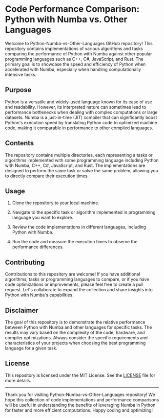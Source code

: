 # Code Performance Comparison: Python with Numba vs. Other Languages

Welcome to Python-Numba-vs-Other-Languages GitHub repository! This repository contains implementations of various algorithms and tasks comparing the performance of Python with Numba against other popular programming languages such as C++, C#, JavaScript, and Rust. The primary goal is to showcase the speed and efficiency of Python when accelerated with Numba, especially when handling computationally intensive tasks.

## Purpose

Python is a versatile and widely-used language known for its ease of use and readability. However, its interpreted nature can sometimes lead to performance bottlenecks when dealing with complex computations or large datasets. Numba is a just-in-time (JIT) compiler that can significantly boost Python's execution speed by translating Python code to optimized machine code, making it comparable in performance to other compiled languages.

## Contents

The repository contains multiple directories, each representing a tasks or algorithms implemented with some programming language including Python with Numba, C++, C#, JavaScript, and Rust. The implementations are designed to perform the same task or solve the same problem, allowing you to directly compare their execution times.

## Usage

1. Clone the repository to your local machine.

2. Navigate to the specific task or algorithm implemented in programming language you want to explore.

3. Review the code implementations in different languages, including Python with Numba.

4. Run the code and measure the execution times to observe the performance differences.

## Contributing

Contributions to this repository are welcome! If you have additional algorithms, tasks or programming languages to compare, or if you have code optimizations or improvements, please feel free to create a pull request. Let's collaborate to expand the collection and share insights into Python with Numba's capabilities.

## Disclaimer

The goal of this repository is to demonstrate the relative performance between Python with Numba and other languages for specific tasks. The results may vary based on the complexity of the code, hardware, and compiler optimizations. Always consider the specific requirements and characteristics of your projects when choosing the best programming language for a given task.

## License

This repository is licensed under the MIT License. See the [LICENSE](LICENSE) file for more details.

---

Thank you for visiting Python-Numba-vs-Other-Languages repository! We hope this collection of code implementations and performance comparisons will be useful in understanding the benefits of leveraging Numba in Python for faster and more efficient computations. Happy coding and optimizing!
